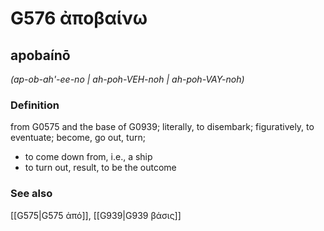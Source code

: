 # G576 ἀποβαίνω

## apobaínō

_(ap-ob-ah'-ee-no | ah-poh-VEH-noh | ah-poh-VAY-noh)_

### Definition

from G0575 and the base of G0939; literally, to disembark; figuratively, to eventuate; become, go out, turn; 

- to come down from, i.e., a ship
- to turn out, result, to be the outcome

### See also

[[G575|G575 ἀπό]], [[G939|G939 βάσις]]
